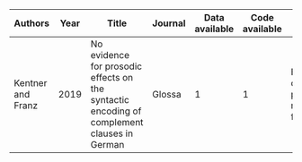 
<!--html_preserve-->
<style>html {
  font-family: -apple-system, BlinkMacSystemFont, 'Segoe UI', Roboto, Oxygen, Ubuntu, Cantarell, 'Helvetica Neue', 'Fira Sans', 'Droid Sans', Arial, sans-serif;
}

#rrlhmcshpy .gt_table {
  display: table;
  border-collapse: collapse;
  margin-left: auto;
  margin-right: auto;
  color: #000000;
  font-size: 16px;
  background-color: #FFFFFF;
  /* table.background.color */
  width: auto;
  /* table.width */
  border-top-style: solid;
  /* table.border.top.style */
  border-top-width: 2px;
  /* table.border.top.width */
  border-top-color: #A8A8A8;
  /* table.border.top.color */
}

#rrlhmcshpy .gt_heading {
  background-color: #FFFFFF;
  /* heading.background.color */
  border-bottom-color: #FFFFFF;
}

#rrlhmcshpy .gt_title {
  color: #000000;
  font-size: 125%;
  /* heading.title.font.size */
  padding-top: 4px;
  /* heading.top.padding */
  padding-bottom: 1px;
  border-bottom-color: #FFFFFF;
  border-bottom-width: 0;
}

#rrlhmcshpy .gt_subtitle {
  color: #000000;
  font-size: 85%;
  /* heading.subtitle.font.size */
  padding-top: 1px;
  padding-bottom: 4px;
  /* heading.bottom.padding */
  border-top-color: #FFFFFF;
  border-top-width: 0;
}

#rrlhmcshpy .gt_bottom_border {
  border-bottom-style: solid;
  /* heading.border.bottom.style */
  border-bottom-width: 2px;
  /* heading.border.bottom.width */
  border-bottom-color: #A8A8A8;
  /* heading.border.bottom.color */
}

#rrlhmcshpy .gt_column_spanner {
  border-bottom-style: solid;
  border-bottom-width: 2px;
  border-bottom-color: #A8A8A8;
  padding-top: 4px;
  padding-bottom: 4px;
}

#rrlhmcshpy .gt_col_heading {
  color: #000000;
  background-color: #FFFFFF;
  /* column_labels.background.color */
  font-size: 16px;
  /* column_labels.font.size */
  font-weight: initial;
  /* column_labels.font.weight */
  vertical-align: middle;
  padding: 10px;
  margin: 10px;
}

#rrlhmcshpy .gt_sep_right {
  border-right: 5px solid #FFFFFF;
}

#rrlhmcshpy .gt_group_heading {
  padding: 8px;
  color: #000000;
  background-color: #FFFFFF;
  /* stub_group.background.color */
  font-size: 16px;
  /* stub_group.font.size */
  font-weight: initial;
  /* stub_group.font.weight */
  border-top-style: solid;
  /* stub_group.border.top.style */
  border-top-width: 2px;
  /* stub_group.border.top.width */
  border-top-color: #A8A8A8;
  /* stub_group.border.top.color */
  border-bottom-style: solid;
  /* stub_group.border.bottom.style */
  border-bottom-width: 2px;
  /* stub_group.border.bottom.width */
  border-bottom-color: #A8A8A8;
  /* stub_group.border.bottom.color */
  vertical-align: middle;
}

#rrlhmcshpy .gt_empty_group_heading {
  padding: 0.5px;
  color: #000000;
  background-color: #FFFFFF;
  /* stub_group.background.color */
  font-size: 16px;
  /* stub_group.font.size */
  font-weight: initial;
  /* stub_group.font.weight */
  border-top-style: solid;
  /* stub_group.border.top.style */
  border-top-width: 2px;
  /* stub_group.border.top.width */
  border-top-color: #A8A8A8;
  /* stub_group.border.top.color */
  border-bottom-style: solid;
  /* stub_group.border.bottom.style */
  border-bottom-width: 2px;
  /* stub_group.border.bottom.width */
  border-bottom-color: #A8A8A8;
  /* stub_group.border.bottom.color */
  vertical-align: middle;
}

#rrlhmcshpy .gt_striped {
  background-color: #f2f2f2;
}

#rrlhmcshpy .gt_row {
  padding: 10px;
  /* row.padding */
  margin: 10px;
  vertical-align: middle;
}

#rrlhmcshpy .gt_stub {
  border-right-style: solid;
  border-right-width: 2px;
  border-right-color: #A8A8A8;
  padding-left: 12px;
}

#rrlhmcshpy .gt_stub.gt_row {
  background-color: #FFFFFF;
}

#rrlhmcshpy .gt_summary_row {
  background-color: #FFFFFF;
  /* summary_row.background.color */
  padding: 6px;
  /* summary_row.padding */
  text-transform: inherit;
  /* summary_row.text_transform */
}

#rrlhmcshpy .gt_first_summary_row {
  border-top-style: solid;
  border-top-width: 2px;
  border-top-color: #A8A8A8;
}

#rrlhmcshpy .gt_table_body {
  border-top-style: solid;
  /* field.border.top.style */
  border-top-width: 2px;
  /* field.border.top.width */
  border-top-color: #A8A8A8;
  /* field.border.top.color */
  border-bottom-style: solid;
  /* field.border.bottom.style */
  border-bottom-width: 2px;
  /* field.border.bottom.width */
  border-bottom-color: #A8A8A8;
  /* field.border.bottom.color */
}

#rrlhmcshpy .gt_footnote {
  font-size: 90%;
  /* footnote.font.size */
  padding: 4px;
  /* footnote.padding */
}

#rrlhmcshpy .gt_sourcenote {
  font-size: 90%;
  /* sourcenote.font.size */
  padding: 4px;
  /* sourcenote.padding */
}

#rrlhmcshpy .gt_center {
  text-align: center;
}

#rrlhmcshpy .gt_left {
  text-align: left;
}

#rrlhmcshpy .gt_right {
  text-align: right;
  font-variant-numeric: tabular-nums;
}

#rrlhmcshpy .gt_font_normal {
  font-weight: normal;
}

#rrlhmcshpy .gt_font_bold {
  font-weight: bold;
}

#rrlhmcshpy .gt_font_italic {
  font-style: italic;
}

#rrlhmcshpy .gt_super {
  font-size: 65%;
}

#rrlhmcshpy .gt_footnote_glyph {
  font-style: italic;
  font-size: 65%;
}
</style>
<!--gt table start-->
<table class="gt_table">
<tr>
<th class="gt_col_heading gt_left" rowspan="1" colspan="1">
Authors
</th>
<th class="gt_col_heading gt_right" rowspan="1" colspan="1">
Year
</th>
<th class="gt_col_heading gt_left" rowspan="1" colspan="1">
Title
</th>
<th class="gt_col_heading gt_left" rowspan="1" colspan="1">
Journal
</th>
<th class="gt_col_heading gt_right" rowspan="1" colspan="1">
Data available
</th>
<th class="gt_col_heading gt_right" rowspan="1" colspan="1">
Code available
</th>
<th class="gt_col_heading gt_left" rowspan="1" colspan="1">
Notes
</th>
<th class="gt_col_heading gt_left" rowspan="1" colspan="1">
Link
</th>
</tr>
<tbody class="gt_table_body">
<tr>
<td class="gt_row gt_left">
Kentner and Franz
</td>
<td class="gt_row gt_right">
2019
</td>
<td class="gt_row gt_left">
No evidence for prosodic effects on the syntactic encoding of complement clauses in German
</td>
<td class="gt_row gt_left">
Glossa
</td>
<td class="gt_row gt_right">
1
</td>
<td class="gt_row gt_right">
1
</td>
<td class="gt_row gt_left">
Example of publishing null findings.
</td>
<td class="gt_row gt_left">
<https://www.glossa-journal.org/article/10.5334/gjgl.565/>
</td>
</tr>
</tbody>
</table>
<!--gt table end-->

<!--/html_preserve-->
